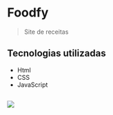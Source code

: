 # Foodfy

> Site de receitas 

## Tecnologias utilizadas

- Html
- CSS
- JavaScript

## 
<img src="./assets/gif.gif">
